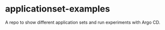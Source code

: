 # applicationset-examples
A repo to show different application sets and run experiments with Argo CD. 
